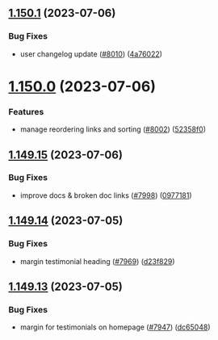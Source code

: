 ## [1.150.1](https://github.com/EddieHubCommunity/LinkFree/compare/v1.150.0...v1.150.1) (2023-07-06)


### Bug Fixes

* user changelog update ([#8010](https://github.com/EddieHubCommunity/LinkFree/issues/8010)) ([4a76022](https://github.com/EddieHubCommunity/LinkFree/commit/4a760222938f1209317b9634602d688dc9b620e0))



# [1.150.0](https://github.com/EddieHubCommunity/LinkFree/compare/v1.149.15...v1.150.0) (2023-07-06)


### Features

* manage reordering links and sorting ([#8002](https://github.com/EddieHubCommunity/LinkFree/issues/8002)) ([52358f0](https://github.com/EddieHubCommunity/LinkFree/commit/52358f0a32d22408b8e7b1888960e9a2fcad7e1d))



## [1.149.15](https://github.com/EddieHubCommunity/LinkFree/compare/v1.149.14...v1.149.15) (2023-07-06)


### Bug Fixes

* improve docs & broken doc links ([#7998](https://github.com/EddieHubCommunity/LinkFree/issues/7998)) ([0977181](https://github.com/EddieHubCommunity/LinkFree/commit/0977181c7500b70bd3c6c907acc43a0568278988))



## [1.149.14](https://github.com/EddieHubCommunity/LinkFree/compare/v1.149.13...v1.149.14) (2023-07-05)


### Bug Fixes

* margin testimonial heading ([#7969](https://github.com/EddieHubCommunity/LinkFree/issues/7969)) ([d23f829](https://github.com/EddieHubCommunity/LinkFree/commit/d23f829b1736a7d98b4e86746dd96b54d498323f))



## [1.149.13](https://github.com/EddieHubCommunity/LinkFree/compare/v1.149.12...v1.149.13) (2023-07-05)


### Bug Fixes

* margin for testimonials on homepage ([#7947](https://github.com/EddieHubCommunity/LinkFree/issues/7947)) ([dc65048](https://github.com/EddieHubCommunity/LinkFree/commit/dc65048801ad03ec3bdb4fb97dd9a9661edde6b5))



